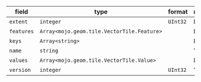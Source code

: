 | field | type | format | required | default | description |
|---|---|---|---|---|---|
| `extent` | `integer` | `UInt32` | N |  |
| `features` | `Array<mojo.geom.tile.VectorTile.Feature>` |  | N |  |
| `keys` | `Array<string>` |  | N |  |
| `name` | `string` |  | Y |  |
| `values` | `Array<mojo.geom.tile.VectorTile.Value>` |  | N |  |
| `version` | `integer` | `UInt32` | Y |  |
